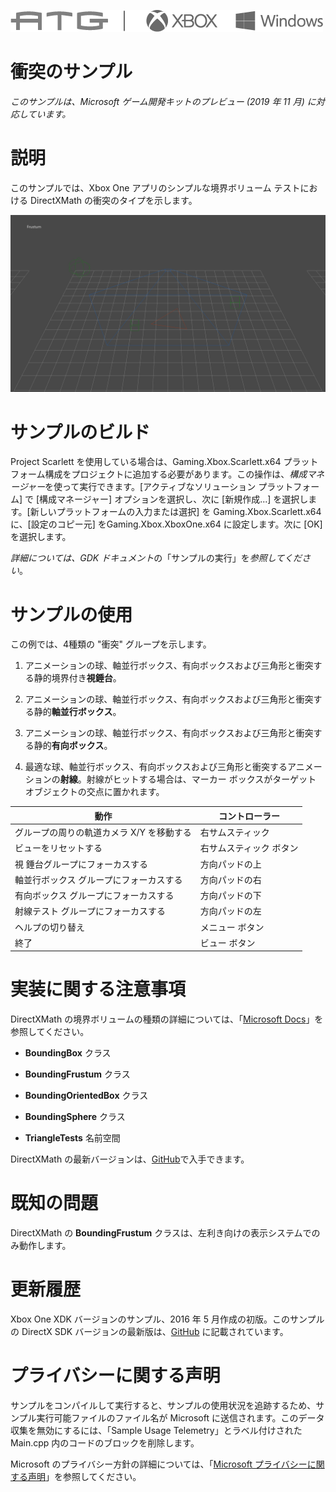   ![](./media/image1.png)

#   衝突のサンプル

*このサンプルは、Microsoft ゲーム開発キットのプレビュー (2019 年 11 月)
に対応しています。*

# 

# 説明

このサンプルでは、Xbox One アプリのシンプルな境界ボリューム
テストにおける DirectXMath の衝突のタイプを示します。

![C:\\temp\\xbox_screenshot.png](./media/image3.png)

# サンプルのビルド

Project Scarlett を使用している場合は、Gaming.Xbox.Scarlett.x64
プラットフォーム構成をプロジェクトに追加する必要があります。この操作は、*構成マネージャー*を使って実行できます。\[アクティブなソリューション
プラットフォーム\] で \[構成マネージャー\] オプションを選択し、次に
\[新規作成\...\]
を選択します。\[新しいプラットフォームの入力または選択\] を
Gaming.Xbox.Scarlett.x64 に、\[設定のコピー元\]
をGaming.Xbox.XboxOne.x64 に設定します。次に \[OK\] を選択します。

*詳細については、GDK
ドキュメント*の「サンプルの実行」を*参照してください*。

# サンプルの使用

この例では、4種類の \"衝突\" グループを示します。

1.  アニメーションの球、軸並行ボックス、有向ボックスおよび三角形と衝突する静的境界付き**視錘台**。

2.  アニメーションの球、軸並行ボックス、有向ボックスおよび三角形と衝突する静的**軸並行ボックス**。

3.  アニメーションの球、軸並行ボックス、有向ボックスおよび三角形と衝突する静的**有向ボックス**。

4.  最適な球、軸並行ボックス、有向ボックスおよび三角形と衝突するアニメーションの**射線**。射線がヒットする場合は、マーカー
    ボックスがターゲット オブジェクトの交点に置かれます。

| 動作                         |  コントローラー                        |
|------------------------------|---------------------------------------|
| グループの周りの軌道カメラ X/Y を移動する |  右サムスティック |
| ビューをリセットする         |  右サムスティック ボタン               |
| 視 錘台グループにフォーカスする |  方向パッドの上 |
| 軸並行ボックス グループにフォーカスする |  方向パッドの右 |
| 有向ボックス グループにフォーカスする |  方向パッドの下 |
| 射線テスト グループにフォーカスする |  方向パッドの左 |
| ヘルプの切り替え             |  メニュー ボタン                       |
| 終了                         |  ビュー ボタン                         |

# 実装に関する注意事項

DirectXMath の境界ボリュームの種類の詳細については、「[Microsoft
Docs](https://docs.microsoft.com/en-us/windows/desktop/dxmath/directxmath-portal)」を参照してください。

-   **BoundingBox** クラス

-   **BoundingFrustum** クラス

-   **BoundingOrientedBox** クラス

-   **BoundingSphere** クラス

-   **TriangleTests** 名前空間

DirectXMath
の最新バージョンは、[GitHub](https://github.com/Microsoft/DirectXMath)で入手できます。

# 既知の問題

DirectXMath の **BoundingFrustum**
クラスは、左利き向けの表示システムでのみ動作します。

# 更新履歴

Xbox One XDK バージョンのサンプル、2016 年 5
月作成の初版。このサンプルの DirectX SDK
バージョンの最新版は、[GitHub](https://github.com/walbourn/directx-sdk-samples/tree/master/Collision)
に記載されています。

# プライバシーに関する声明

サンプルをコンパイルして実行すると、サンプルの使用状況を追跡するため、サンプル実行可能ファイルのファイル名が
Microsoft に送信されます。このデータ収集を無効にするには、「Sample Usage
Telemetry」とラベル付けされた Main.cpp
内のコードのブロックを削除します。

Microsoft のプライバシー方針の詳細については、「[Microsoft
プライバシーに関する声明](https://privacy.microsoft.com/en-us/privacystatement/)」を参照してください。
